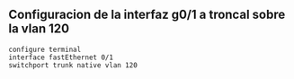 ## Configuracion de la interfaz g0/1 a troncal sobre la vlan 120
```
configure terminal
interface fastEthernet 0/1
switchport trunk native vlan 120
```